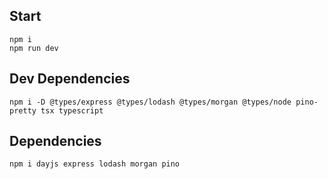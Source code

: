 ## Start

```
npm i
npm run dev
```

## Dev Dependencies

```
npm i -D @types/express @types/lodash @types/morgan @types/node pino-pretty tsx typescript
```

## Dependencies

```
npm i dayjs express lodash morgan pino
```
